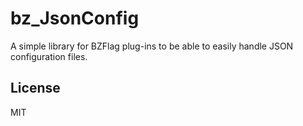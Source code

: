 # bz_JsonConfig

A simple library for BZFlag plug-ins to be able to easily handle JSON configuration files.

## License

MIT